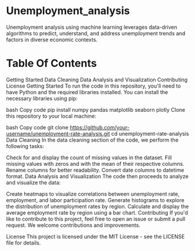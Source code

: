 # Unemployment_analysis
Unemployment analysis using machine learning leverages data-driven algorithms to predict, understand, and address unemployment trends and factors in diverse economic contexts.

# Table Of Contents
Getting Started
Data Cleaning
Data Analysis and Visualization
Contributing
License
Getting Started
To run the code in this repository, you'll need to have Python and the required libraries installed. You can install the necessary libraries using pip:

bash
Copy code
pip install numpy pandas matplotlib seaborn plotly
Clone this repository to your local machine:

bash
Copy code
git clone https://github.com/your-username/unemployment-rate-analysis.git
cd unemployment-rate-analysis
Data Cleaning
In the data cleaning section of the code, we perform the following tasks:

Check for and display the count of missing values in the dataset.
Fill missing values with zeros and with the mean of their respective columns.
Rename columns for better readability.
Convert date columns to datetime format.
Data Analysis and Visualization
The code then proceeds to analyze and visualize the data:

Create heatmaps to visualize correlations between unemployment rate, employment, and labor participation rate.
Generate histograms to explore the distribution of unemployment rates by region.
Calculate and display the average employment rate by region using a bar chart.
Contributing
If you'd like to contribute to this project, feel free to open an issue or submit a pull request. We welcome contributions and improvements.

License
This project is licensed under the MIT License - see the LICENSE file for details.
